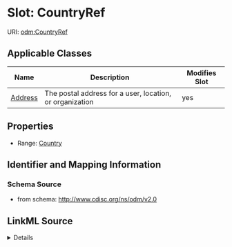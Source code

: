 # Slot: CountryRef

URI: [odm:CountryRef](http://www.cdisc.org/ns/odm/v2.0/CountryRef)



<!-- no inheritance hierarchy -->




## Applicable Classes

| Name | Description | Modifies Slot |
| --- | --- | --- |
[Address](Address.md) | The postal address for a user, location, or organization |  yes  |







## Properties

* Range: [Country](Country.md)





## Identifier and Mapping Information







### Schema Source


* from schema: http://www.cdisc.org/ns/odm/v2.0




## LinkML Source

<details>
```yaml
name: CountryRef
from_schema: http://www.cdisc.org/ns/odm/v2.0
rank: 1000
identifier: false
alias: CountryRef
domain_of:
- Address
range: Country

```
</details>